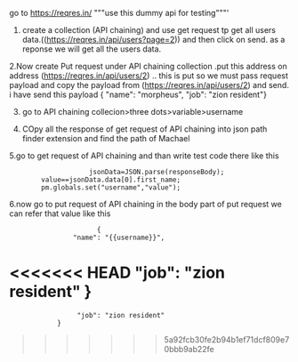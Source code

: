 go to https://reqres.in/   """use this dummy api for testing"""'

1. create a collection (API chaining) and use get request tp get all users data.((https://reqres.in/api/users?page=2)) and then click on send. as a reponse we will get all the   users data.

2.Now create Put request under API chaining collection .put this address on address (https://reqres.in/api/users/2) ..
this is put  so we must pass request payload and copy the payload from (https://reqres.in/api/users/2) 
and send. i have send this payload {    "name": "morpheus",    "job": "zion resident"}


3. go to API chaining collecion>three dots>variable>username 

4. COpy all the response of get request of API chaining into json path finder extension and find the path of Machael

5.go to get request of API chaining  and than write test code there like this


                        jsonData=JSON.parse(responseBody);
			value==jsonData.data[0].first_name;
			pm.globals.set("username","value");

6.now go to put request of API chaining in the body part of put request we can refer that value like this
       
                  	      {
    				"name": "{{username}}",
<<<<<<< HEAD
   			        "job": "zion resident"
				}
=======
   					 "job": "zion resident"
				}
>>>>>>> 5a92fcb30fe2b94b1ef71dcf809e70bbb9ab22fe
